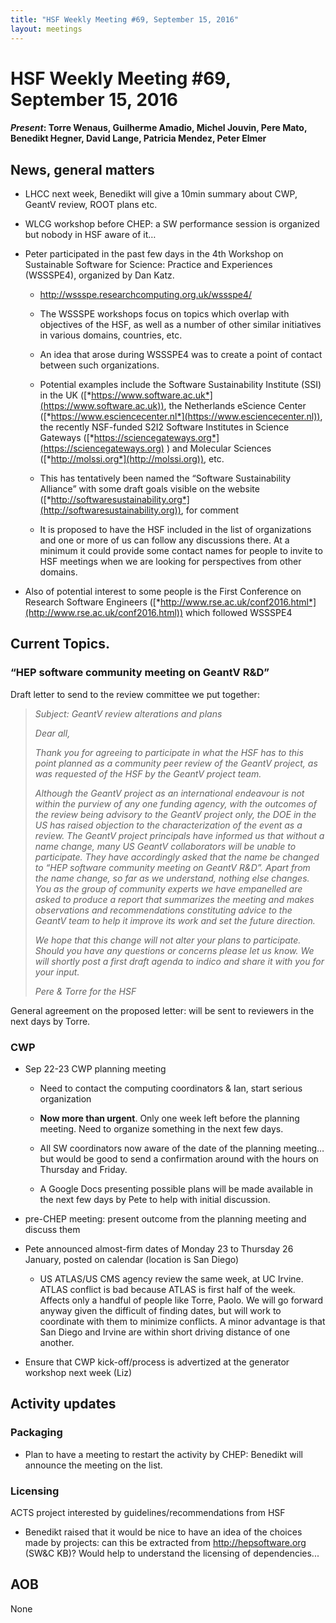 ```yaml
---
title: "HSF Weekly Meeting #69, September 15, 2016"
layout: meetings
---
```


# HSF Weekly Meeting #69, September 15, 2016

#### *Present*: Torre Wenaus, Guilherme Amadio, Michel Jouvin, Pere Mato, Benedikt Hegner, David Lange, Patricia Mendez, Peter Elmer 

## News, general matters

-   LHCC next week, Benedikt will give a 10min summary about CWP, GeantV review, ROOT plans etc.

-   WLCG workshop before CHEP: a SW performance session is organized but nobody in HSF aware of it…

-   Peter participated in the past few days in the 4th Workshop on Sustainable Software for Science: Practice and Experiences (WSSSPE4), organized by Dan Katz.

    -   http://wssspe.researchcomputing.org.uk/wssspe4/

    -   The WSSSPE workshops focus on topics which overlap with objectives of the HSF, as well as a number of other similar initiatives in various domains, countries, etc.

    -   An idea that arose during WSSSPE4 was to create a point of contact between such organizations.

    -   Potential examples include the Software Sustainability Institute (SSI) in the UK ([*https://www.software.ac.uk*](https://www.software.ac.uk)), the Netherlands eScience Center ([*https://www.esciencecenter.nl*](https://www.esciencecenter.nl)), the recently NSF-funded S2I2 Software Institutes in Science Gateways ([*https://sciencegateways.org*](https://sciencegateways.org) ) and Molecular Sciences ([*http://molssi.org*](http://molssi.org)), etc.

    -   This has tentatively been named the “Software Sustainability Alliance” with some draft goals visible on the website ([*http://softwaresustainability.org*](http://softwaresustainability.org)), for comment

    -   It is proposed to have the HSF included in the list of organizations and one or more of us can follow any discussions there. At a minimum it could provide some contact names for people to invite to HSF meetings when we are looking for perspectives from other domains.

-   Also of potential interest to some people is the First Conference on Research Software Engineers ([*http://www.rse.ac.uk/conf2016.html*](http://www.rse.ac.uk/conf2016.html)) which followed WSSSPE4

## Current Topics.

### “HEP software community meeting on GeantV R&D”

Draft letter to send to the review committee we put together:

> *Subject: GeantV review alterations and plans*
>
> *Dear all,*
>
> *Thank you for agreeing to participate in what the HSF has to this point planned as a community peer review of the GeantV project, as was requested of the HSF by the GeantV project team.*
>
> *Although the GeantV project as an international endeavour is not within the purview of any one funding agency, with the outcomes of the review being advisory to the GeantV project only, the DOE in the US has raised objection to the characterization of the event as a review. The GeantV project principals have informed us that without a name change, many US GeantV collaborators will be unable to participate. They have accordingly asked that the name be changed to “HEP software community meeting on GeantV R&D”. Apart from the name change, so far as we understand, nothing else changes. You as the group of community experts we have empanelled are asked to produce a report that summarizes the meeting and makes observations and recommendations constituting advice to the GeantV team to help it improve its work and set the future direction.*
>
> *We hope that this change will not alter your plans to participate. Should you have any questions or concerns please let us know. We will shortly post a first draft agenda to indico and share it with you for your input.*
>
> *Pere & Torre for the HSF*

General agreement on the proposed letter: will be sent to reviewers in the next days by Torre.

### CWP

-   Sep 22-23 CWP planning meeting

    -   Need to contact the computing coordinators & Ian, start serious organization

    -   **Now more than urgent**. Only one week left before the planning meeting. Need to organize something in the next few days.

    -   All SW coordinators now aware of the date of the planning meeting… but would be good to send a confirmation around with the hours on Thursday and Friday.

    -   A Google Docs presenting possible plans will be made available in the next few days by Pete to help with initial discussion.

-   pre-CHEP meeting: present outcome from the planning meeting and discuss them

-   Pete announced almost-firm dates of Monday 23 to Thursday 26 January, posted on calendar (location is San Diego)

    -   US ATLAS/US CMS agency review the same week, at UC Irvine. ATLAS conflict is bad because ATLAS is first half of the week. Affects only a handful of people like Torre, Paolo. We will go forward anyway given the difficult of finding dates, but will work to coordinate with them to minimize conflicts. A minor advantage is that San Diego and Irvine are within short driving distance of one another.

-   Ensure that CWP kick-off/process is advertized at the generator workshop next week (Liz)

## Activity updates

### Packaging

-   Plan to have a meeting to restart the activity by CHEP: Benedikt will announce the meeting on the list.

### Licensing

ACTS project interested by guidelines/recommendations from HSF

-   Benedikt raised that it would be nice to have an idea of the choices made by projects: can this be extracted from http://hepsoftware.org (SW&C KB)? Would help to understand the licensing of dependencies...

## AOB

None
